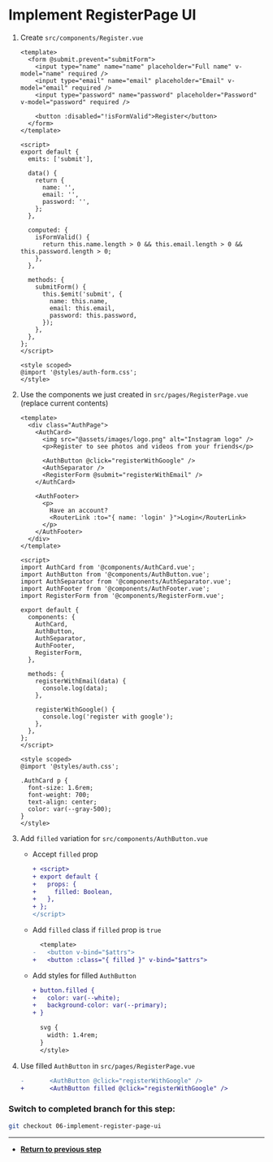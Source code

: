 # Implement RegisterPage UI

1. Create `src/components/Register.vue`

   ```vue
   <template>
     <form @submit.prevent="submitForm">
       <input type="name" name="name" placeholder="Full name" v-model="name" required />
       <input type="email" name="email" placeholder="Email" v-model="email" required />
       <input type="password" name="password" placeholder="Password" v-model="password" required />

       <button :disabled="!isFormValid">Register</button>
     </form>
   </template>

   <script>
   export default {
     emits: ['submit'],

     data() {
       return {
         name: '',
         email: '',
         password: '',
       };
     },

     computed: {
       isFormValid() {
         return this.name.length > 0 && this.email.length > 0 && this.password.length > 0;
       },
     },

     methods: {
       submitForm() {
         this.$emit('submit', {
           name: this.name,
           email: this.email,
           password: this.password,
         });
       },
     },
   };
   </script>

   <style scoped>
   @import '@styles/auth-form.css';
   </style>
   ```

1. Use the components we just created in `src/pages/RegisterPage.vue` (replace current contents)

   ```vue
   <template>
     <div class="AuthPage">
       <AuthCard>
         <img src="@assets/images/logo.png" alt="Instagram logo" />
         <p>Register to see photos and videos from your friends</p>

         <AuthButton @click="registerWithGoogle" />
         <AuthSeparator />
         <RegisterForm @submit="registerWithEmail" />
       </AuthCard>

       <AuthFooter>
         <p>
           Have an account?
           <RouterLink :to="{ name: 'login' }">Login</RouterLink>
         </p>
       </AuthFooter>
     </div>
   </template>

   <script>
   import AuthCard from '@components/AuthCard.vue';
   import AuthButton from '@components/AuthButton.vue';
   import AuthSeparator from '@components/AuthSeparator.vue';
   import AuthFooter from '@components/AuthFooter.vue';
   import RegisterForm from '@components/RegisterForm.vue';

   export default {
     components: {
       AuthCard,
       AuthButton,
       AuthSeparator,
       AuthFooter,
       RegisterForm,
     },

     methods: {
       registerWithEmail(data) {
         console.log(data);
       },

       registerWithGoogle() {
         console.log('register with google');
       },
     },
   };
   </script>

   <style scoped>
   @import '@styles/auth.css';

   .AuthCard p {
     font-size: 1.6rem;
     font-weight: 700;
     text-align: center;
     color: var(--gray-500);
   }
   </style>
   ```

1. Add `filled` variation for `src/components/AuthButton.vue`

   - Accept `filled` prop

     ```diff
     + <script>
     + export default {
     +   props: {
     +     filled: Boolean,
     +   },
     + };
     </script>
     ```

   - Add `filled` class if `filled` prop is `true`

     ```diff
       <template>
     -   <button v-bind="$attrs">
     +   <button :class="{ filled }" v-bind="$attrs">
     ```

   - Add styles for filled `AuthButton`

     ```diff
     + button.filled {
     +   color: var(--white);
     +   background-color: var(--primary);
     + }

       svg {
         width: 1.4rem;
       }
       </style>
     ```

1. Use filled `AuthButton` in `src/pages/RegisterPage.vue`

   ```diff
   -       <AuthButton @click="registerWithGoogle" />
   +       <AuthButton filled @click="registerWithGoogle" />
   ```

### Switch to completed branch for this step:

```bash
git checkout 06-implement-register-page-ui
```

---

- [**Return to previous step**](05-implement-login-page-ui.md)
